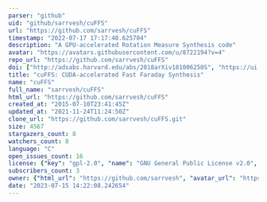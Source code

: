 ```yaml
---
parser: "github"
uid: "github/sarrvesh/cuFFS"
url: "https://github.com/sarrvesh/cuFFS"
timestamp: "2022-07-17 17:17:48.625704"
description: "A GPU-accelerated Rotation Measure Synthesis code"
avatar: "https://avatars.githubusercontent.com/u/8722194?v=4"
repo_url: "https://github.com/sarrvesh/cuFFS"
doi: ["http://adsabs.harvard.edu/abs/2018arXiv181006250S", "https://ui.adsabs.harvard.edu/abs/2018ascl.soft10015S/abstract"]
title: "cuFFS: CUDA-accelerated Fast Faraday Synthesis"
name: "cuFFS"
full_name: "sarrvesh/cuFFS"
html_url: "https://github.com/sarrvesh/cuFFS"
created_at: "2015-07-10T23:41:45Z"
updated_at: "2021-11-24T11:24:50Z"
clone_url: "https://github.com/sarrvesh/cuFFS.git"
size: 4567
stargazers_count: 8
watchers_count: 8
language: "C"
open_issues_count: 16
license: {"key": "gpl-2.0", "name": "GNU General Public License v2.0", "spdx_id": "GPL-2.0", "url": "https://api.github.com/licenses/gpl-2.0", "node_id": "MDc6TGljZW5zZTg="}
subscribers_count: 3
owner: {"html_url": "https://github.com/sarrvesh", "avatar_url": "https://avatars.githubusercontent.com/u/8722194?v=4", "login": "sarrvesh", "type": "User"}
date: "2023-07-15 14:22:08.242654"
---
```

